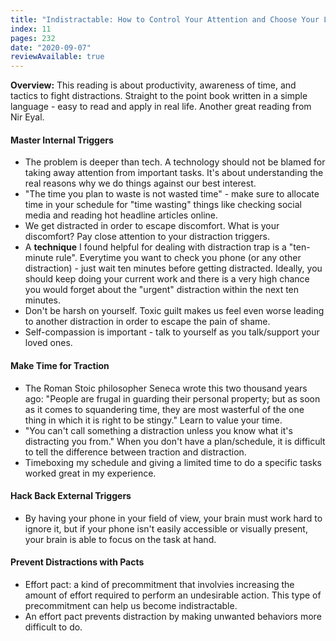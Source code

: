 ```yaml
---
title: "Indistractable: How to Control Your Attention and Choose Your Life by Nir Eyal"
index: 11
pages: 232
date: "2020-09-07"
reviewAvailable: true
---
```


**Overview:** This reading is about productivity, awareness of time, and tactics to fight distractions. Straight to the point book written in a simple language - easy to read and apply in real life. Another great reading from Nir Eyal.

#### Master Internal Triggers

- The problem is deeper than tech. A technology should not be blamed for taking away attention from important tasks. It's about understanding the real reasons why we do things against our best interest. 
- "The time you plan to waste is not wasted time" - make sure to allocate time in your schedule for "time wasting" things like checking social media and reading hot headline articles online. 
- We get distracted in order to escape discomfort. What is your discomfort? Pay close attention to your distraction triggers.
- A **technique** I found helpful for dealing with distraction trap is a "ten-minute rule". Everytime you want to check you phone (or any other distraction) - just wait ten minutes before getting distracted. Ideally, you should keep doing your current work and there is a very high chance you would forget about the "urgent" distraction within the next ten minutes.
- Don't be harsh on yourself. Toxic guilt makes us feel even worse leading to another distraction in order to escape the pain of shame. 
- Self-compassion is important - talk to yourself as you talk/support your loved ones.

#### Make Time for Traction

- The Roman Stoic philosopher Seneca wrote this two thousand years ago: "People are frugal in guarding their personal property; but as soon as it comes to squandering time, they are most wasterful of the one thing in which it is right to be stingy." Learn to value your time.
- "You can't call something a distraction unless you know what it's distracting you from." When you don't have a plan/schedule, it is difficult to tell the difference between traction and distraction.
- Timeboxing my schedule and giving a limited time to do a specific tasks worked great in my experience.


#### Hack Back External Triggers

- By having your phone in your field of view, your brain must work hard to ignore it, but if your phone isn't easily accessible or visually present, your brain is able to focus on the task at hand. 


#### Prevent Distractions with Pacts

- Effort pact: a kind of precommitment that involvies increasing the amount of effort required to perform an undesirable action. This type of precommitment can help us become indistractable. 
- An effort pact prevents distraction by making unwanted behaviors more difficult to do.